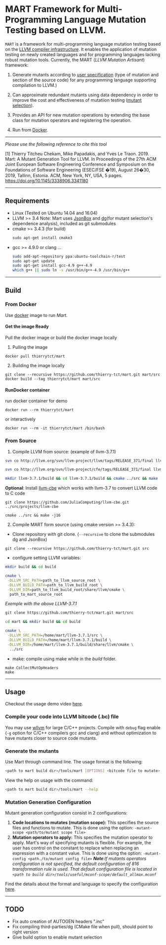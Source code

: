 # MART Framework for Multi-Programming Language Mutation Testing based on LLVM.

```MART``` is a framework for multi-programming language mutation testing based on the [LLVM compiler infrastructure](http://llvm.org/). It enables the application of mutation testing on newly created languages and for programming languages lacking robust mutation tools. Currently, the MART (_LLVM Mutation Artisant_) framework:

1. Generate mutants according to [user specification](docs/mutation_configuration.md) (type of mutation and section of the source code) for any programming language supporting compilation to LLVM.)

2. Can approximate redundant mutants using data dependency in order to improve the cost and effectiveness of mutatiion testing ([mutant selection](https://arxiv.org/abs/1803.07901)).

3. Provides an API for new mutation operations by extending the base class for mutation operators and registering the operation.

4. Run from [Docker](https://docs.docker.com).
---
_Please use the following reference to cite this tool_ 

[1] Thierry Titcheu Chekam, Mike Papadakis, and Yves Le Traon. 2019. Mart: A Mutant Generation Tool for LLVM. In Proceedings of the 27th ACM Joint European Software Engineering Conference and Symposium on the Foundations of Software Engineering (ESEC/FSE �19), August 26�30, 2019, Tallinn, Estonia. ACM, New York, NY, USA, 5 pages. https://doi.org/10.1145/3338906.3341180

---

## Requirements
- Linux (Tested on Ubuntu 14.04 and 16.04)
- LLVM >= 3.4
Note: Mart uses [JsonBox](https://github.com/anhero/JsonBox) and [dg](https://github.com/mchalupa/dg)(for mutant selection's dependence analysis), included as git submodules
- cmake >= 3.4.3 (for build)
    ```bash
    sudo apt-get install cmake3
    ```
- gcc >= 4.9.0 or clang ...
    ```bash
    sudo add-apt-repository ppa:ubuntu-toolchain-r/test 
    sudo apt-get update
    sudo apt-get install gcc-4.9 g++-4.9
    which g++ || sudo ln -s /usr/bin/g++-4.9 /usr/bin/g++
    ```
---

## Build
### From Docker
Use [docker](https://docs.docker.com) image to run _Mart_.
#### Get the image Ready
Pull the docker image or build the docker image locally
1. Pulling the image 
```
docker pull thierrytct/mart
```

2. Building the image locally
```
git clone --recursive https://github.com/thierry-tct/mart.git mart/src
docker build --tag thierrytct/mart mart/src
```
#### RunDocker container
run docker container for demo
```
docker run --rm thierrytct/mart
```
or interactively
```
docker run --rm -it thierrytct/mart /bin/bash
```

### From Source 
1. Compile LLVM from source: (example of llvm-3.7.1)
``` bash
svn co http://llvm.org/svn/llvm-project/llvm/tags/RELEASE_371/final llvm-3.7.1/src

svn co http://llvm.org/svn/llvm-project/cfe/tags/RELEASE_371/final llvm-3.7.1/src/tools/clang

mkdir llvm-3.7.1/build && cd llvm-3.7.1/build && cmake ../src && make -j16
```
__Optional__: Install [llvm-cbe](https://github.com/JuliaComputing/llvm-cbe) which works with llvm-3.7 to convert LLVM code to C code
```
git clone https://github.com/JuliaComputing/llvm-cbe.git ../src/projects/llvm-cbe   

cmake ../src && make -j16
```

2. Compile MART form source (using cmake version >= 3.4.3):
* Clone repository with git clone. (```--recursive``` to clone the submodules dg and JsonBox)
```
git clone --recursive https://github.com/thierry-tct/mart.git src
```

* configure setting LLVM variables: 
```bash
mkdir build && cd build

cmake \
 -DLLVM_SRC_PATH=path_to_llvm_source_root \
 -DLLVM_BUILD_PATH=path_to_llvm_build_root \
 -DLLVM_DIR=path_to_llvm_build_root/share/llvm/cmake \
  path_to_mart_source_root
```
_Exemple with the above LLVM-3.7.1_
```bash
git clone https://github.com/thierry-tct/mart.git mart/src

cd mart && mkdir build && cd build

cmake \
 -DLLVM_SRC_PATH=/home/mart/llvm-3.7.1/src \
 -DLLVM_BUILD_PATH=/home/mart/llvm-3.7.1/build \
 -DLLVM_DIR=/home/mart/llvm-3.7.1/build/share/llvm/cmake \
  ../src
```
* make:
compile using make while in the _build_ folder.
```
make CollectMutOpHeaders
make
```
---

## Usage
Checkout the usage demo video [here](https://youtu.be/V2Hvi_iqiVE).
### Compile your code into LLVM bitcode (.bc) file
You may use [wllvm](https://github.com/travitch/whole-program-llvm) for large C/C++ projects. 
Compile with `debug` flag enable (`-g` option for C/C++ compilers gcc and clang) and without optimization to have mutants closer to source code mutants.

### Generate the mutants
Use Mart through command line. The usage format is the following:
```bash
<path to mart build dir>/tools/mart [OPTIONS] <bitcode file to mutate>
```

View the help on usage with the command:
```bash
<path to mart build dir>/tools/mart --help
```
### Mutation Generation Configuration
Mutant generation configuration consist in 2 configurations: 
1. **Code locations to mutates (mutation scope):**
This specifies the source files and functions to mutate.
This is done using the option: `-mutant-scope <path/to/mutant scope file>`
2. **Mutation operators to apply:**
This specifies the mutation operator to apply. Mart's way of specifying mutants is flexible. For example, the user has control on the constant to replace when replacing an expression with a constant value.
This is done using the option: `-mutant-config <path./to/mutant config file>`
**_Note_**:_If mutants operators configuration is not specified, the default configuration of 816 transformation rule is used. That default configuration file is located in `<path to build dir>/tools/useful/mconf-scope/default_allmax.mconf`_

Find the details about the format and language to specify the configuration [here](docs/mutation_configuration.md). 

---

## TODO
- Fix auto creation of AUTOGEN headers ".inc"
- Fix compiling third-parties/dg (CMake file when pull), should point to right version
- Give build option to enable mutant selection


